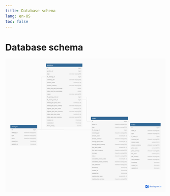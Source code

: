 ```yaml
---
title: Database schema
lang: en-US
toc: false
---
```


# Database schema
![Database schema](./images/cassandre-trading-bot-database.png)